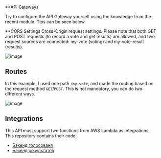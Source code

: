 **API Gateways

Try to configure the API Gateway yourself using the knowledge from the recent module. Tips can be seen below.

**CORS Settings
Cross-Origin request settings. Please note that both GET and POST requests (to record a vote and get results) are allowed, and two request sources are connected: my-vote (voting) and my-vote-result (results).

![image](https://user-images.githubusercontent.com/1742301/106400513-1b512a80-641f-11eb-8a07-c05b55ca3857.png)

## Routes

In this example, I used one path `/my-vote`, and made the routing based on the request method `GET`/`POST`. This is not mandatory, you can do two different ways.

![image](https://user-images.githubusercontent.com/1742301/106399262-dfff2d80-6417-11eb-9222-45eea37637e2.png)

## Integrations

This API must support two functions from AWS Lambda as integrations. This repository contains their code:

* [Бэкенд голосованя](../voting-backend)
* [Бэкенд результатов](../result-backend)
